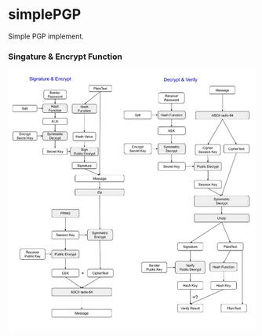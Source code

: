 # simplePGP
Simple PGP implement.

### Singature & Encrypt Function
![img](./assets/sign_encrypt.jpg)
